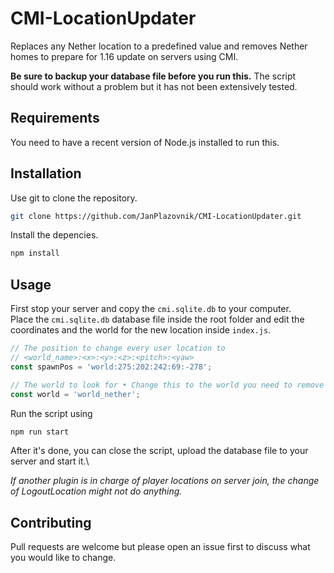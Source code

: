 # CMI-LocationUpdater
Replaces any Nether location to a predefined value and removes Nether homes to prepare for 1.16 update on servers using CMI.

**Be sure to backup your database file before you run this.** The script should work without a problem but it has not been extensively tested.


## Requirements
You need to have a recent version of Node.js installed to run this.

## Installation

Use git to clone the repository.

```bash
git clone https://github.com/JanPlazovnik/CMI-LocationUpdater.git
```
Install the depencies.
```bash
npm install
```

## Usage
First stop your server and copy the `cmi.sqlite.db` to your computer.\
Place the `cmi.sqlite.db` database file inside the root folder and edit the coordinates and the world for the new location inside `index.js`.
```js
// The position to change every user location to
// <world_name>:<x>:<y>:<z>:<pitch>:<yaw>
const spawnPos = 'world:275:202:242:69:-278';

// The world to look for • Change this to the world you need to remove homes and locations from
const world = 'world_nether';
```  
Run the script using
```bash
npm run start
```
After it's done, you can close the script, upload the database file to your server and start it.\

*If another plugin is in charge of player locations on server join, the change of LogoutLocation might not do anything.*
## Contributing
Pull requests are welcome but please open an issue first to discuss what you would like to change.
